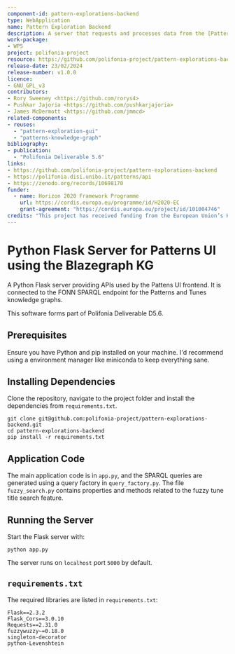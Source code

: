 ```yaml
---
component-id: pattern-explorations-backend
type: WebApplication
name: Pattern Exploration Backend
description: A server that requests and processes data from the [Patterns Knowledge Graph](https://github.com/polifonia-project/patterns-knowledge-graph) on behalf of the [Pattern Exploration GUI](https://github.com/polifonia-project/pattern-exploration-gui).
work-package:
- WP5
project: polifonia-project
resource: https://github.com/polifonia-project/pattern-explorations-backend/releases
release-date: 23/02/2024
release-number: v1.0.0
licence:
- GNU_GPL_v3
contributors:
- Rory Sweeney <https://github.com/rorys4>
- Pushkar Jajoria <https://github.com/pushkarjajoria>
- James McDermott <https://github.com/jmmcd>
related-components:
- reuses:
  - "pattern-exploration-gui"
  - "patterns-knowledge-graph"
bibliography:
- publication: 
  - "Polifonia Deliverable 5.6"
links:
- https://github.com/polifonia-project/pattern-explorations-backend
- https://polifonia.disi.unibo.it/patterns/api
- https://zenodo.org/records/10698170
funder:
  - name: Horizon 2020 Framework Programme
    url: https://cordis.europa.eu/programme/id/H2020-EC
    grant-agreement: "https://cordis.europa.eu/project/id/101004746"
credits: "This project has received funding from the European Union’s Horizon 2020 research and innovation programme under grant agreement N. 101004746."
---
```


# Python Flask Server for Patterns UI using the Blazegraph KG

A Python Flask server providing APIs used by the Pattens UI frontend. It is connected to the FONN SPARQL endpoint for the Patterns and Tunes knowledge graphs.

This software forms part of Polifonia Deliverable D5.6.

## Prerequisites

Ensure you have Python and pip installed on your machine. I'd recommend using a environment manager like miniconda to keep everything sane.

## Installing Dependencies

Clone the repository, navigate to the project folder and install the dependencies from `requirements.txt`.

```
git clone git@github.com:polifonia-project/pattern-explorations-backend.git
cd pattern-explorations-backend
pip install -r requirements.txt
```

## Application Code

The main application code is in `app.py`, and the SPARQL queries are generated using a query factory in `query_factory.py`.
The file `fuzzy_search.py` contains properties and methods related to the fuzzy tune title search feature.

## Running the Server

Start the Flask server with:

```
python app.py
```

The server runs on `localhost` port `5000` by default.

## `requirements.txt`

The required libraries are listed in `requirements.txt`:

```
Flask==2.3.2
Flask_Cors==3.0.10
Requests==2.31.0
fuzzywuzzy~=0.18.0
singleton-decorator
python-Levenshtein
```


